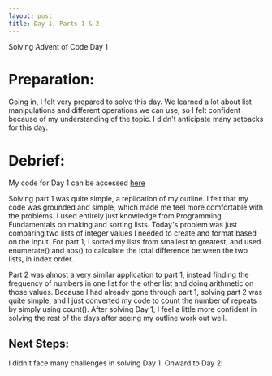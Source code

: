 ```yaml
---
layout: post
title: Day 1, Parts 1 & 2
---
```


Solving Advent of Code Day 1

# Preparation:

Going in, I felt very prepared to solve this day. We learned a lot about list manipulations and different operations we can use, so I felt confident because of my understanding of the topic. I didn't anticipate many setbacks for this day.

# Debrief:

My code for Day 1 can be accessed [here](https://github.com/maxzw2/maxzw2.github.io/blob/f77591babbaeff2d4a77699b432792adcf0aa01a/files/Day_1_Advent_of_Code_2024.ipynb)

Solving part 1 was quite simple, a replication of my outline. I felt that my code was grounded and simple, which made me feel more comfortable with the problems. I used entirely just knowledge from Programming Fundamentals on making and sorting lists. Today's problem was just comparing two lists of integer values I needed to create and format based on the input. For part 1, I sorted my lists from smallest to greatest, and used enumerate() and abs() to calculate the total difference between the two lists, in index order.

Part 2 was almost a very similar application to part 1, instead finding the frequency of numbers in one list for the other list and doing arithmetic on those values. Because I had already gone through part 1, solving part 2 was quite simple, and I just converted my code to count the number of repeats by simply using count(). After solving Day 1, I feel a little more confident in solving the rest of the days after seeing my outline work out well.

## Next Steps:

I didn't face many challenges in solving Day 1. Onward to Day 2!
